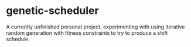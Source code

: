 # genetic-scheduler

A currently unfinished personal project, experimenting with using iterative random generation with fitness constraints to try to produce a shift schedule.
